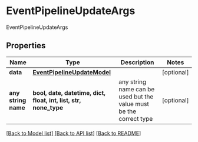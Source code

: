 # EventPipelineUpdateArgs

EventPipelineUpdateArgs

## Properties
Name | Type | Description | Notes
------------ | ------------- | ------------- | -------------
**data** | [**EventPipelineUpdateModel**](EventPipelineUpdateModel.md) |  | [optional] 
**any string name** | **bool, date, datetime, dict, float, int, list, str, none_type** | any string name can be used but the value must be the correct type | [optional]

[[Back to Model list]](../README.md#documentation-for-models) [[Back to API list]](../README.md#documentation-for-api-endpoints) [[Back to README]](../README.md)


